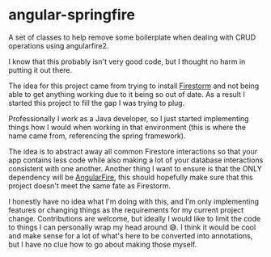 # angular-springfire

A set of classes to help remove some boilerplate when dealing with CRUD operations using angularfire2.

I know that this probably isn't very good code, but I thought no harm in putting it out there. 

The idea for this project came from trying to install [Firestorm](https://www.npmjs.com/package/firebase-firestorm)
and not being able to get anything working due to it being so out of date. As a result I started this project to fill
the gap I was trying to plug. 

Professionally I work as a Java developer, so I just started implementing things how I would when working in that
environment (this is where the name came from, referencing the spring framework).

The idea is to abstract away all common Firestore interactions so that your app contains less code while
also making a lot of your database interactions consistent with one another. Another thing I want to ensure is that the
ONLY dependency will be [AngularFire](https://www.npmjs.com/package/@angular/fire), this should hopefully make sure that
this project doesn't meet the same fate as Firestorm. 

I honestly have no idea what I'm doing with this, and I'm only implementing features or changing things as
the requirements for my current project change. Contributions are welcome, but ideally I would like to limit the code
to things I can personally wrap my head around 😅. I think it would be cool and make sense for a lot of what's here to
be converted into annotations, but I have no clue how to go about making those myself. 


